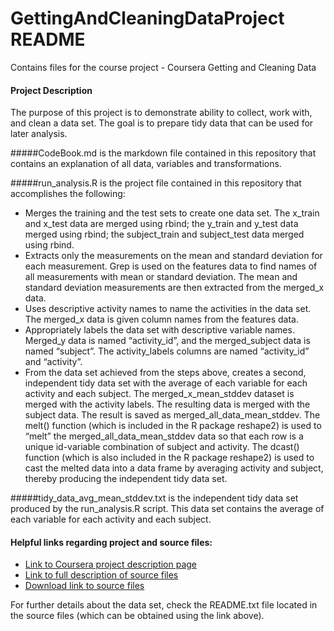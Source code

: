 GettingAndCleaningDataProject README
====================================

Contains files for the course project - Coursera Getting and Cleaning Data


#### Project Description

The purpose of this project is to demonstrate ability to collect, work with, and clean a data set. The goal is to prepare tidy data that can be used for later analysis.

#####CodeBook.md is the markdown file contained in this repository that contains an explanation of all data, variables and transformations.

#####run_analysis.R is the project file contained in this repository that accomplishes the following:
* Merges the training and the test sets to create one data set. The x_train and x_test data are merged using rbind; the y_train and y_test data merged using rbind; the subject_train and subject_test data merged using rbind.
* Extracts only the measurements on the mean and standard deviation for each measurement.  Grep is used on the features data to find names of all measurements with mean or standard deviation.  The mean and standard deviation measurements are then extracted from the merged_x data.
* Uses descriptive activity names to name the activities in the data set.  The merged_x data is given column names from the features data. 
* Appropriately labels the data set with descriptive variable names.  Merged_y data is named “activity_id”, and the merged_subject data is named “subject”. The activity_labels columns are named “activity_id” and “activity”.
* From the data set achieved from the steps above, creates a second, independent tidy data set with the average of each variable for each activity and each subject.  The merged_x_mean_stddev dataset is merged with the activity labels.  The resulting data is merged with the subject data. The result is saved as merged_all_data_mean_stddev.  The melt() function (which is included in the R package reshape2) is used to “melt” the merged_all_data_mean_stddev data so that each row is a unique id-variable combination of subject and activity.  The dcast() function (which is also included in the R package reshape2) is used to cast the melted data into a data frame by averaging activity and subject, thereby producing the independent tidy data set.

#####tidy_data_avg_mean_stddev.txt is the independent tidy data set produced by the run_analysis.R script.  This data set contains the average of each variable for each activity and each subject.


#### Helpful links regarding project and source files:
* [Link to Coursera project description page](https://class.coursera.org/getdata-009/human_grading/view/courses/972587/assessments/3/submissions)
* [Link to full description of source files](http://archive.ics.uci.edu/ml/datasets/Human+Activity+Recognition+Using+Smartphones)
* [Download link to source files](https://d396qusza40orc.cloudfront.net/getdata%2Fprojectfiles%2FUCI%20HAR%20Dataset.zip)

For further details about the data set, check the README.txt file located in the source files (which can be obtained using the link above).

